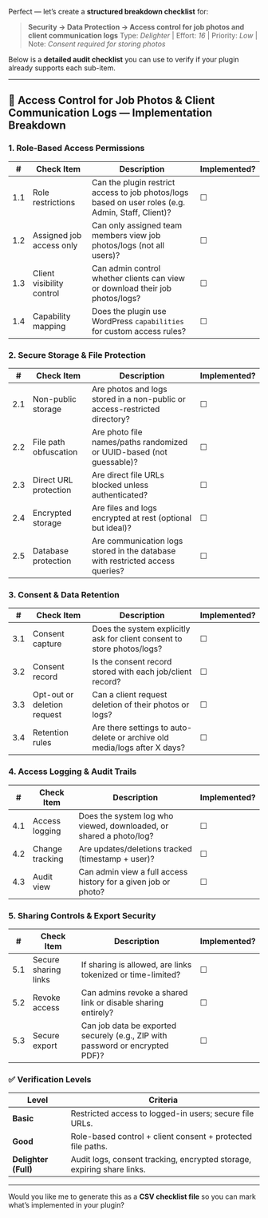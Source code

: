 Perfect — let’s create a **structured breakdown checklist** for:

> **Security → Data Protection → Access control for job photos and client communication logs**
> Type: *Delighter* | Effort: *16* | Priority: *Low* | Note: *Consent required for storing photos*

Below is a **detailed audit checklist** you can use to verify if your plugin already supports each sub-item.

---

## 🔐 Access Control for Job Photos & Client Communication Logs — Implementation Breakdown

### **1. Role-Based Access Permissions**

| #   | Check Item                | Description                                                                                        | Implemented? |
| --- | ------------------------- | -------------------------------------------------------------------------------------------------- | ------------ |
| 1.1 | Role restrictions         | Can the plugin restrict access to job photos/logs based on user roles (e.g. Admin, Staff, Client)? | ☐            |
| 1.2 | Assigned job access only  | Can only assigned team members view job photos/logs (not all users)?                               | ☐            |
| 1.3 | Client visibility control | Can admin control whether clients can view or download their job photos/logs?                      | ☐            |
| 1.4 | Capability mapping        | Does the plugin use WordPress `capabilities` for custom access rules?                              | ☐            |



### **2. Secure Storage & File Protection**

| #   | Check Item            | Description                                                                   | Implemented? |
| --- | --------------------- | ----------------------------------------------------------------------------- | ------------ |
| 2.1 | Non-public storage    | Are photos and logs stored in a non-public or access-restricted directory?    | ☐            |
| 2.2 | File path obfuscation | Are photo file names/paths randomized or UUID-based (not guessable)?          | ☐            |
| 2.3 | Direct URL protection | Are direct file URLs blocked unless authenticated?                            | ☐            |
| 2.4 | Encrypted storage     | Are files and logs encrypted at rest (optional but ideal)?                    | ☐            |
| 2.5 | Database protection   | Are communication logs stored in the database with restricted access queries? | ☐            |


### **3. Consent & Data Retention**

| #   | Check Item                  | Description                                                               | Implemented? |
| --- | --------------------------- | ------------------------------------------------------------------------- | ------------ |
| 3.1 | Consent capture             | Does the system explicitly ask for client consent to store photos/logs?   | ☐            |
| 3.2 | Consent record              | Is the consent record stored with each job/client record?                 | ☐            |
| 3.3 | Opt-out or deletion request | Can a client request deletion of their photos or logs?                    | ☐            |
| 3.4 | Retention rules             | Are there settings to auto-delete or archive old media/logs after X days? | ☐            |




### **4. Access Logging & Audit Trails**

| #   | Check Item      | Description                                                        | Implemented? |
| --- | --------------- | ------------------------------------------------------------------ | ------------ |
| 4.1 | Access logging  | Does the system log who viewed, downloaded, or shared a photo/log? | ☐            |
| 4.2 | Change tracking | Are updates/deletions tracked (timestamp + user)?                  | ☐            |
| 4.3 | Audit view      | Can admin view a full access history for a given job or photo?     | ☐            |


### **5. Sharing Controls & Export Security**

| #   | Check Item           | Description                                                                   | Implemented? |
| --- | -------------------- | ----------------------------------------------------------------------------- | ------------ |
| 5.1 | Secure sharing links | If sharing is allowed, are links tokenized or time-limited?                   | ☐            |
| 5.2 | Revoke access        | Can admins revoke a shared link or disable sharing entirely?                  | ☐            |
| 5.3 | Secure export        | Can job data be exported securely (e.g., ZIP with password or encrypted PDF)? | ☐            |



### ✅ **Verification Levels**

| Level                | Criteria                                                               |
| -------------------- | ---------------------------------------------------------------------- |
| **Basic**            | Restricted access to logged-in users; secure file URLs.                |
| **Good**             | Role-based control + client consent + protected file paths.            |
| **Delighter (Full)** | Audit logs, consent tracking, encrypted storage, expiring share links. |

---

Would you like me to generate this as a **CSV checklist file** so you can mark what’s implemented in your plugin?
